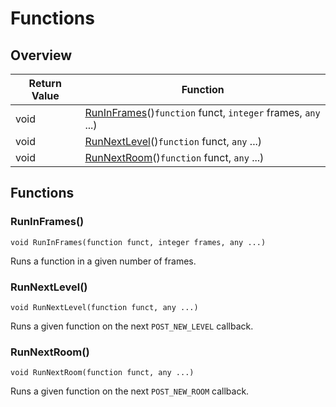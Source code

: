 # Functions

## Overview

| Return Value | Function |
| - | - |
| void | [RunInFrames](functions.md#runinframes)()`function` funct, `integer` frames, `any` ...) |
| void | [RunNextLevel](functions.md#runnextlevel)()`function` funct, `any` ...) |
| void | [RunNextRoom](functions.md#runnextroom)()`function` funct, `any` ...) |

## Functions

### RunInFrames()

`void RunInFrames(function funct, integer frames, any ...)`

Runs a function in a given number of frames. 

### RunNextLevel()

`void RunNextLevel(function funct, any ...)`

Runs a given function on the next `POST_NEW_LEVEL` callback. 

### RunNextRoom()

`void RunNextRoom(function funct, any ...)`

Runs a given function on the next `POST_NEW_ROOM` callback. 

